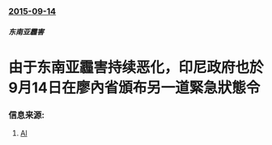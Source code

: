 ### [2015-09-14](/news/2015/09/14/index.md)

##### 东南亚霾害
# 由于东南亚霾害持续恶化，印尼政府也於9月14日在廖內省頒布另一道緊急狀態令 




### 信息来源:

1. [Al](http://america.aljazeera.com/articles/2015/9/14/indonesia-declares-emergency-in-haze-hit-riau-province.html)
